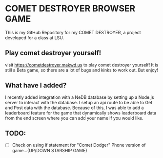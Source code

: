 # COMET DESTROYER BROWSER GAME

This is my GitHub Repository for my COMET DESTROYER, a project developed for a class at LSU.

## Play comet destroyer yourself!

visit https://cometdestroyer.makwd.us to play comet destroyer yourself!
It is still a Beta game, so there are a lot of bugs and kinks to work out. But enjoy!

## What have I added?

I recently added integration with a NeDB database by setting up a Node.js server to interact with the database.
I setup an api route to be able to Get and Post data with the database. Because of this, I was able to add a leaderboard
feature for the game that dynamically shows leaderboard data from the end screen where you can add your name if you
would like.

## TODO:

- [ ] Check on using if statement for "Comet Dodger" Phone version of game...(UP/DOWN STARSHIP GAME)
